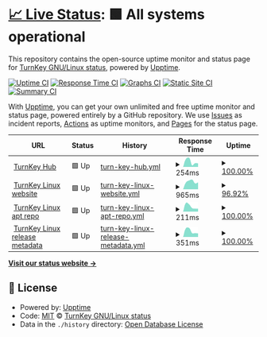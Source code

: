 # [📈 Live Status](https://turnkey-status.github.io/upptime): <!--live status--> **🟩 All systems operational**

This repository contains the open-source uptime monitor and status page for [TurnKey GNU/Linux status](https://www.turnkeylinux.org), powered by [Upptime](https://github.com/upptime/upptime).

[![Uptime CI](https://github.com/turnkey-status/upptime/workflows/Uptime%20CI/badge.svg)](https://github.com/turnkey-status/upptime/actions?query=workflow%3A%22Uptime+CI%22)
[![Response Time CI](https://github.com/turnkey-status/upptime/workflows/Response%20Time%20CI/badge.svg)](https://github.com/turnkey-status/upptime/actions?query=workflow%3A%22Response+Time+CI%22)
[![Graphs CI](https://github.com/turnkey-status/upptime/workflows/Graphs%20CI/badge.svg)](https://github.com/turnkey-status/upptime/actions?query=workflow%3A%22Graphs+CI%22)
[![Static Site CI](https://github.com/turnkey-status/upptime/workflows/Static%20Site%20CI/badge.svg)](https://github.com/turnkey-status/upptime/actions?query=workflow%3A%22Static+Site+CI%22)
[![Summary CI](https://github.com/turnkey-status/upptime/workflows/Summary%20CI/badge.svg)](https://github.com/turnkey-status/upptime/actions?query=workflow%3A%22Summary+CI%22)

With [Upptime](https://upptime.js.org), you can get your own unlimited and free uptime monitor and status page, powered entirely by a GitHub repository. We use [Issues](https://github.com/turnkey-status/upptime/issues) as incident reports, [Actions](https://github.com/turnkey-status/upptime/actions) as uptime monitors, and [Pages](https://turnkey-status.github.io/upptime) for the status page.

<!--start: status pages-->
<!-- This summary is generated by Upptime (https://github.com/upptime/upptime) -->
<!-- Do not edit this manually, your changes will be overwritten -->
<!-- prettier-ignore -->
| URL | Status | History | Response Time | Uptime |
| --- | ------ | ------- | ------------- | ------ |
| <img alt="" src="https://favicons.githubusercontent.com/hub.turnkeylinux.org" height="13"> [TurnKey Hub](https://hub.turnkeylinux.org) | 🟩 Up | [turn-key-hub.yml](https://github.com/turnkey-status/upptime/commits/HEAD/history/turn-key-hub.yml) | <details><summary><img alt="Response time graph" src="./graphs/turn-key-hub/response-time-week.png" height="20"> 254ms</summary><br><a href="https://turnkey-status.github.io/upptime/history/turn-key-hub"><img alt="Response time 254" src="https://img.shields.io/endpoint?url=https%3A%2F%2Fraw.githubusercontent.com%2Fturnkey-status%2Fupptime%2FHEAD%2Fapi%2Fturn-key-hub%2Fresponse-time.json"></a><br><a href="https://turnkey-status.github.io/upptime/history/turn-key-hub"><img alt="24-hour response time 37" src="https://img.shields.io/endpoint?url=https%3A%2F%2Fraw.githubusercontent.com%2Fturnkey-status%2Fupptime%2FHEAD%2Fapi%2Fturn-key-hub%2Fresponse-time-day.json"></a><br><a href="https://turnkey-status.github.io/upptime/history/turn-key-hub"><img alt="7-day response time 254" src="https://img.shields.io/endpoint?url=https%3A%2F%2Fraw.githubusercontent.com%2Fturnkey-status%2Fupptime%2FHEAD%2Fapi%2Fturn-key-hub%2Fresponse-time-week.json"></a><br><a href="https://turnkey-status.github.io/upptime/history/turn-key-hub"><img alt="30-day response time 254" src="https://img.shields.io/endpoint?url=https%3A%2F%2Fraw.githubusercontent.com%2Fturnkey-status%2Fupptime%2FHEAD%2Fapi%2Fturn-key-hub%2Fresponse-time-month.json"></a><br><a href="https://turnkey-status.github.io/upptime/history/turn-key-hub"><img alt="1-year response time 254" src="https://img.shields.io/endpoint?url=https%3A%2F%2Fraw.githubusercontent.com%2Fturnkey-status%2Fupptime%2FHEAD%2Fapi%2Fturn-key-hub%2Fresponse-time-year.json"></a></details> | <details><summary><a href="https://turnkey-status.github.io/upptime/history/turn-key-hub">100.00%</a></summary><a href="https://turnkey-status.github.io/upptime/history/turn-key-hub"><img alt="All-time uptime 100.00%" src="https://img.shields.io/endpoint?url=https%3A%2F%2Fraw.githubusercontent.com%2Fturnkey-status%2Fupptime%2FHEAD%2Fapi%2Fturn-key-hub%2Fuptime.json"></a><br><a href="https://turnkey-status.github.io/upptime/history/turn-key-hub"><img alt="24-hour uptime 100.00%" src="https://img.shields.io/endpoint?url=https%3A%2F%2Fraw.githubusercontent.com%2Fturnkey-status%2Fupptime%2FHEAD%2Fapi%2Fturn-key-hub%2Fuptime-day.json"></a><br><a href="https://turnkey-status.github.io/upptime/history/turn-key-hub"><img alt="7-day uptime 100.00%" src="https://img.shields.io/endpoint?url=https%3A%2F%2Fraw.githubusercontent.com%2Fturnkey-status%2Fupptime%2FHEAD%2Fapi%2Fturn-key-hub%2Fuptime-week.json"></a><br><a href="https://turnkey-status.github.io/upptime/history/turn-key-hub"><img alt="30-day uptime 100.00%" src="https://img.shields.io/endpoint?url=https%3A%2F%2Fraw.githubusercontent.com%2Fturnkey-status%2Fupptime%2FHEAD%2Fapi%2Fturn-key-hub%2Fuptime-month.json"></a><br><a href="https://turnkey-status.github.io/upptime/history/turn-key-hub"><img alt="1-year uptime 100.00%" src="https://img.shields.io/endpoint?url=https%3A%2F%2Fraw.githubusercontent.com%2Fturnkey-status%2Fupptime%2FHEAD%2Fapi%2Fturn-key-hub%2Fuptime-year.json"></a></details>
| <img alt="" src="https://favicons.githubusercontent.com/www.turnkeylinux.org" height="13"> [TurnKey Linux website](https://www.turnkeylinux.org) | 🟩 Up | [turn-key-linux-website.yml](https://github.com/turnkey-status/upptime/commits/HEAD/history/turn-key-linux-website.yml) | <details><summary><img alt="Response time graph" src="./graphs/turn-key-linux-website/response-time-week.png" height="20"> 965ms</summary><br><a href="https://turnkey-status.github.io/upptime/history/turn-key-linux-website"><img alt="Response time 965" src="https://img.shields.io/endpoint?url=https%3A%2F%2Fraw.githubusercontent.com%2Fturnkey-status%2Fupptime%2FHEAD%2Fapi%2Fturn-key-linux-website%2Fresponse-time.json"></a><br><a href="https://turnkey-status.github.io/upptime/history/turn-key-linux-website"><img alt="24-hour response time 1722" src="https://img.shields.io/endpoint?url=https%3A%2F%2Fraw.githubusercontent.com%2Fturnkey-status%2Fupptime%2FHEAD%2Fapi%2Fturn-key-linux-website%2Fresponse-time-day.json"></a><br><a href="https://turnkey-status.github.io/upptime/history/turn-key-linux-website"><img alt="7-day response time 965" src="https://img.shields.io/endpoint?url=https%3A%2F%2Fraw.githubusercontent.com%2Fturnkey-status%2Fupptime%2FHEAD%2Fapi%2Fturn-key-linux-website%2Fresponse-time-week.json"></a><br><a href="https://turnkey-status.github.io/upptime/history/turn-key-linux-website"><img alt="30-day response time 965" src="https://img.shields.io/endpoint?url=https%3A%2F%2Fraw.githubusercontent.com%2Fturnkey-status%2Fupptime%2FHEAD%2Fapi%2Fturn-key-linux-website%2Fresponse-time-month.json"></a><br><a href="https://turnkey-status.github.io/upptime/history/turn-key-linux-website"><img alt="1-year response time 965" src="https://img.shields.io/endpoint?url=https%3A%2F%2Fraw.githubusercontent.com%2Fturnkey-status%2Fupptime%2FHEAD%2Fapi%2Fturn-key-linux-website%2Fresponse-time-year.json"></a></details> | <details><summary><a href="https://turnkey-status.github.io/upptime/history/turn-key-linux-website">96.92%</a></summary><a href="https://turnkey-status.github.io/upptime/history/turn-key-linux-website"><img alt="All-time uptime 96.92%" src="https://img.shields.io/endpoint?url=https%3A%2F%2Fraw.githubusercontent.com%2Fturnkey-status%2Fupptime%2FHEAD%2Fapi%2Fturn-key-linux-website%2Fuptime.json"></a><br><a href="https://turnkey-status.github.io/upptime/history/turn-key-linux-website"><img alt="24-hour uptime 100.00%" src="https://img.shields.io/endpoint?url=https%3A%2F%2Fraw.githubusercontent.com%2Fturnkey-status%2Fupptime%2FHEAD%2Fapi%2Fturn-key-linux-website%2Fuptime-day.json"></a><br><a href="https://turnkey-status.github.io/upptime/history/turn-key-linux-website"><img alt="7-day uptime 96.92%" src="https://img.shields.io/endpoint?url=https%3A%2F%2Fraw.githubusercontent.com%2Fturnkey-status%2Fupptime%2FHEAD%2Fapi%2Fturn-key-linux-website%2Fuptime-week.json"></a><br><a href="https://turnkey-status.github.io/upptime/history/turn-key-linux-website"><img alt="30-day uptime 96.92%" src="https://img.shields.io/endpoint?url=https%3A%2F%2Fraw.githubusercontent.com%2Fturnkey-status%2Fupptime%2FHEAD%2Fapi%2Fturn-key-linux-website%2Fuptime-month.json"></a><br><a href="https://turnkey-status.github.io/upptime/history/turn-key-linux-website"><img alt="1-year uptime 96.92%" src="https://img.shields.io/endpoint?url=https%3A%2F%2Fraw.githubusercontent.com%2Fturnkey-status%2Fupptime%2FHEAD%2Fapi%2Fturn-key-linux-website%2Fuptime-year.json"></a></details>
| <img alt="" src="https://favicons.githubusercontent.com/archive.turnkeylinux.org" height="13"> [TurnKey Linux apt repo](http://archive.turnkeylinux.org) | 🟩 Up | [turn-key-linux-apt-repo.yml](https://github.com/turnkey-status/upptime/commits/HEAD/history/turn-key-linux-apt-repo.yml) | <details><summary><img alt="Response time graph" src="./graphs/turn-key-linux-apt-repo/response-time-week.png" height="20"> 211ms</summary><br><a href="https://turnkey-status.github.io/upptime/history/turn-key-linux-apt-repo"><img alt="Response time 211" src="https://img.shields.io/endpoint?url=https%3A%2F%2Fraw.githubusercontent.com%2Fturnkey-status%2Fupptime%2FHEAD%2Fapi%2Fturn-key-linux-apt-repo%2Fresponse-time.json"></a><br><a href="https://turnkey-status.github.io/upptime/history/turn-key-linux-apt-repo"><img alt="24-hour response time 177" src="https://img.shields.io/endpoint?url=https%3A%2F%2Fraw.githubusercontent.com%2Fturnkey-status%2Fupptime%2FHEAD%2Fapi%2Fturn-key-linux-apt-repo%2Fresponse-time-day.json"></a><br><a href="https://turnkey-status.github.io/upptime/history/turn-key-linux-apt-repo"><img alt="7-day response time 211" src="https://img.shields.io/endpoint?url=https%3A%2F%2Fraw.githubusercontent.com%2Fturnkey-status%2Fupptime%2FHEAD%2Fapi%2Fturn-key-linux-apt-repo%2Fresponse-time-week.json"></a><br><a href="https://turnkey-status.github.io/upptime/history/turn-key-linux-apt-repo"><img alt="30-day response time 211" src="https://img.shields.io/endpoint?url=https%3A%2F%2Fraw.githubusercontent.com%2Fturnkey-status%2Fupptime%2FHEAD%2Fapi%2Fturn-key-linux-apt-repo%2Fresponse-time-month.json"></a><br><a href="https://turnkey-status.github.io/upptime/history/turn-key-linux-apt-repo"><img alt="1-year response time 211" src="https://img.shields.io/endpoint?url=https%3A%2F%2Fraw.githubusercontent.com%2Fturnkey-status%2Fupptime%2FHEAD%2Fapi%2Fturn-key-linux-apt-repo%2Fresponse-time-year.json"></a></details> | <details><summary><a href="https://turnkey-status.github.io/upptime/history/turn-key-linux-apt-repo">100.00%</a></summary><a href="https://turnkey-status.github.io/upptime/history/turn-key-linux-apt-repo"><img alt="All-time uptime 100.00%" src="https://img.shields.io/endpoint?url=https%3A%2F%2Fraw.githubusercontent.com%2Fturnkey-status%2Fupptime%2FHEAD%2Fapi%2Fturn-key-linux-apt-repo%2Fuptime.json"></a><br><a href="https://turnkey-status.github.io/upptime/history/turn-key-linux-apt-repo"><img alt="24-hour uptime 100.00%" src="https://img.shields.io/endpoint?url=https%3A%2F%2Fraw.githubusercontent.com%2Fturnkey-status%2Fupptime%2FHEAD%2Fapi%2Fturn-key-linux-apt-repo%2Fuptime-day.json"></a><br><a href="https://turnkey-status.github.io/upptime/history/turn-key-linux-apt-repo"><img alt="7-day uptime 100.00%" src="https://img.shields.io/endpoint?url=https%3A%2F%2Fraw.githubusercontent.com%2Fturnkey-status%2Fupptime%2FHEAD%2Fapi%2Fturn-key-linux-apt-repo%2Fuptime-week.json"></a><br><a href="https://turnkey-status.github.io/upptime/history/turn-key-linux-apt-repo"><img alt="30-day uptime 100.00%" src="https://img.shields.io/endpoint?url=https%3A%2F%2Fraw.githubusercontent.com%2Fturnkey-status%2Fupptime%2FHEAD%2Fapi%2Fturn-key-linux-apt-repo%2Fuptime-month.json"></a><br><a href="https://turnkey-status.github.io/upptime/history/turn-key-linux-apt-repo"><img alt="1-year uptime 100.00%" src="https://img.shields.io/endpoint?url=https%3A%2F%2Fraw.githubusercontent.com%2Fturnkey-status%2Fupptime%2FHEAD%2Fapi%2Fturn-key-linux-apt-repo%2Fuptime-year.json"></a></details>
| <img alt="" src="https://favicons.githubusercontent.com/releases.turnkeylinux.org" height="13"> [TurnKey Linux release metadata](https://releases.turnkeylinux.org) | 🟩 Up | [turn-key-linux-release-metadata.yml](https://github.com/turnkey-status/upptime/commits/HEAD/history/turn-key-linux-release-metadata.yml) | <details><summary><img alt="Response time graph" src="./graphs/turn-key-linux-release-metadata/response-time-week.png" height="20"> 351ms</summary><br><a href="https://turnkey-status.github.io/upptime/history/turn-key-linux-release-metadata"><img alt="Response time 351" src="https://img.shields.io/endpoint?url=https%3A%2F%2Fraw.githubusercontent.com%2Fturnkey-status%2Fupptime%2FHEAD%2Fapi%2Fturn-key-linux-release-metadata%2Fresponse-time.json"></a><br><a href="https://turnkey-status.github.io/upptime/history/turn-key-linux-release-metadata"><img alt="24-hour response time 267" src="https://img.shields.io/endpoint?url=https%3A%2F%2Fraw.githubusercontent.com%2Fturnkey-status%2Fupptime%2FHEAD%2Fapi%2Fturn-key-linux-release-metadata%2Fresponse-time-day.json"></a><br><a href="https://turnkey-status.github.io/upptime/history/turn-key-linux-release-metadata"><img alt="7-day response time 351" src="https://img.shields.io/endpoint?url=https%3A%2F%2Fraw.githubusercontent.com%2Fturnkey-status%2Fupptime%2FHEAD%2Fapi%2Fturn-key-linux-release-metadata%2Fresponse-time-week.json"></a><br><a href="https://turnkey-status.github.io/upptime/history/turn-key-linux-release-metadata"><img alt="30-day response time 351" src="https://img.shields.io/endpoint?url=https%3A%2F%2Fraw.githubusercontent.com%2Fturnkey-status%2Fupptime%2FHEAD%2Fapi%2Fturn-key-linux-release-metadata%2Fresponse-time-month.json"></a><br><a href="https://turnkey-status.github.io/upptime/history/turn-key-linux-release-metadata"><img alt="1-year response time 351" src="https://img.shields.io/endpoint?url=https%3A%2F%2Fraw.githubusercontent.com%2Fturnkey-status%2Fupptime%2FHEAD%2Fapi%2Fturn-key-linux-release-metadata%2Fresponse-time-year.json"></a></details> | <details><summary><a href="https://turnkey-status.github.io/upptime/history/turn-key-linux-release-metadata">100.00%</a></summary><a href="https://turnkey-status.github.io/upptime/history/turn-key-linux-release-metadata"><img alt="All-time uptime 100.00%" src="https://img.shields.io/endpoint?url=https%3A%2F%2Fraw.githubusercontent.com%2Fturnkey-status%2Fupptime%2FHEAD%2Fapi%2Fturn-key-linux-release-metadata%2Fuptime.json"></a><br><a href="https://turnkey-status.github.io/upptime/history/turn-key-linux-release-metadata"><img alt="24-hour uptime 100.00%" src="https://img.shields.io/endpoint?url=https%3A%2F%2Fraw.githubusercontent.com%2Fturnkey-status%2Fupptime%2FHEAD%2Fapi%2Fturn-key-linux-release-metadata%2Fuptime-day.json"></a><br><a href="https://turnkey-status.github.io/upptime/history/turn-key-linux-release-metadata"><img alt="7-day uptime 100.00%" src="https://img.shields.io/endpoint?url=https%3A%2F%2Fraw.githubusercontent.com%2Fturnkey-status%2Fupptime%2FHEAD%2Fapi%2Fturn-key-linux-release-metadata%2Fuptime-week.json"></a><br><a href="https://turnkey-status.github.io/upptime/history/turn-key-linux-release-metadata"><img alt="30-day uptime 100.00%" src="https://img.shields.io/endpoint?url=https%3A%2F%2Fraw.githubusercontent.com%2Fturnkey-status%2Fupptime%2FHEAD%2Fapi%2Fturn-key-linux-release-metadata%2Fuptime-month.json"></a><br><a href="https://turnkey-status.github.io/upptime/history/turn-key-linux-release-metadata"><img alt="1-year uptime 100.00%" src="https://img.shields.io/endpoint?url=https%3A%2F%2Fraw.githubusercontent.com%2Fturnkey-status%2Fupptime%2FHEAD%2Fapi%2Fturn-key-linux-release-metadata%2Fuptime-year.json"></a></details>

<!--end: status pages-->

[**Visit our status website →**](https://turnkey-status.github.io/upptime)

## 📄 License

- Powered by: [Upptime](https://github.com/upptime/upptime)
- Code: [MIT](./LICENSE) © [TurnKey GNU/Linux status](https://www.turnkeylinux.org)
- Data in the `./history` directory: [Open Database License](https://opendatacommons.org/licenses/odbl/1-0/)
